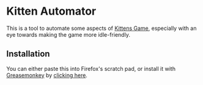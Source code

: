 Kitten Automator
================

This is a tool to automate some aspects of [Kittens Game][kittens], especially
with an eye towards making the game more idle-friendly.

[kittens]: (http://bloodrizer.ru/games/kittens/)

Installation
------------

You can either paste this into Firefox's scratch pad, or install it with
[Greasemonkey][] by [clicking here][install].

[Greasemonkey]: https://greasespot.net
[install]: https://raw.githubusercontent.com/mythmon/kittenautomator/master/kittenautomator.js
